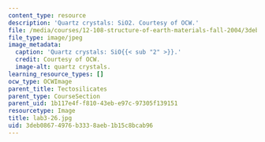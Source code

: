 ```yaml
---
content_type: resource
description: 'Quartz crystals: SiO2. Courtesy of OCW.'
file: /media/courses/12-108-structure-of-earth-materials-fall-2004/3deb08674976b3338aeb1b15c8bcab96_lab3-26.jpg
file_type: image/jpeg
image_metadata:
  caption: 'Quartz crystals: SiO{{< sub "2" >}}.'
  credit: Courtesy of OCW.
  image-alt: quartz crystals.
learning_resource_types: []
ocw_type: OCWImage
parent_title: Tectosilicates
parent_type: CourseSection
parent_uid: 1b117e4f-f810-43eb-e97c-97305f139151
resourcetype: Image
title: lab3-26.jpg
uid: 3deb0867-4976-b333-8aeb-1b15c8bcab96
---
```

